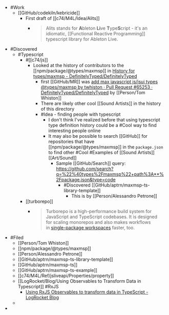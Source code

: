 - #Work
	- [[GitHub/codekiln/kebricide]]
		- First draft of [[c74/M4L/Idea/Alits]]
			- > Alits stands for **A**bleton **Li**ve **T**ype**S**cript - it's an idiomatic, [[Functional Reactive Programming]] typescript library for Ableton Live.
- #Discovered
	- #Typescript
		- #[[c74/js]]
			- Looked at the history of contributors to the [[npm/package/@types/maxmsp]] in [History for types/maxmsp - DefinitelyTyped/DefinitelyTyped](https://github.com/DefinitelyTyped/DefinitelyTyped/commits/master/types/maxmsp)
				- first [[GitHub/MR]] was [add max javascript js/jsui types @types/maxmsp by twhiston · Pull Request #65253 · DefinitelyTyped/DefinitelyTyped](https://github.com/DefinitelyTyped/DefinitelyTyped/pull/65253) by [[Person/Tom Whiston]]
				- There are likely other cool [[Sound Artists]] in the history of this directory
				- #Idea - finding people with typescript
					- I don't think I've realized before that using typescript type definition history could be a #Cool way to find interesting people online
					- It may also be possible to search [[GitHub]] for repositories that have [[npm/package/@types/maxmsp]] in the `package.json` to find other #Cool #Examples of [[Sound Artists]] [[Art/Sound]]
						- Sample [[GitHub/Search]] query: https://github.com/search?q=%22%40types%2Fmaxmsp%22+path%3A**%2Fpackage.json&type=code
							- #Discovered [[GitHub/aptrn/maxmsp-ts-library-template]]
								- This is by [[Person/Alessandro Petrone]]
		- [[turborepo]]
			- > Turborepo is a high-performance build system for JavaScript and TypeScript codebases. It is designed for scaling monorepos and also makes workflows in [single-package workspaces](https://turbo.build/repo/docs/guides/single-package-workspaces) faster, too.
- #Filed
	- [[Person/Tom Whiston]]
	- [[npm/package/@types/maxmsp]]
	- [[Person/Alessandro Petrone]]
	- [[GitHub/aptrn/maxmsp-ts-library-template]]
	- [[GitHub/aptrn/maxmsp-ts]]
	- [[GitHub/aptrn/maxmsp-ts-example]]
	- [[c74/M4L/Ref/jsliveapi/Properties/property]]
	- [[LogRocket/Blog/Using Observables to Transform Data in Typescript]] #RxJS
		- [Using RxJS Observables to transform data in TypeScript - LogRocket Blog](https://blog.logrocket.com/using-observables-transform-data-typescript/)
	-
-
